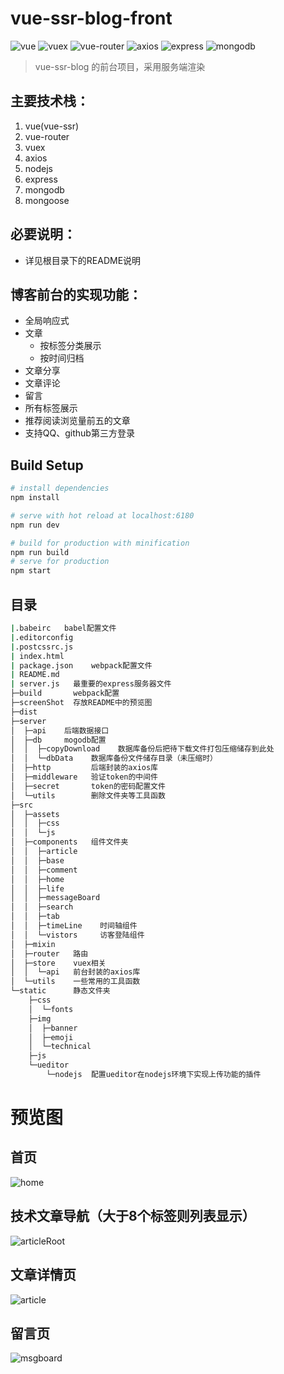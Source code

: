 # vue-ssr-blog-front
![vue](https://img.shields.io/badge/vue-2.5.13-brightgreen.svg)
![vuex](https://img.shields.io/badge/vuex-3.0.1-brightgreen.svg)
![vue-router](https://img.shields.io/badge/vue--router-3.0.1-yellowgreen.svg)
![axios](https://img.shields.io/badge/axios-0.17.1-blue.svg)
![express](https://img.shields.io/badge/express-4.16.2-green.svg)
![mongodb](https://img.shields.io/badge/mongodb-3.2.18-green.svg)
> vue-ssr-blog 的前台项目，采用服务端渲染
## 主要技术栈：
1. vue(vue-ssr)
2. vue-router
3. vuex
4. axios
5. nodejs
6. express
7. mongodb
8. mongoose
## 必要说明：
- 详见根目录下的README说明
## 博客前台的实现功能：
- 全局响应式
- 文章
  - 按标签分类展示
  - 按时间归档
- 文章分享
- 文章评论
- 留言
- 所有标签展示
- 推荐阅读浏览量前五的文章
- 支持QQ、github第三方登录
## Build Setup

``` bash
# install dependencies
npm install

# serve with hot reload at localhost:6180
npm run dev

# build for production with minification
npm run build
# serve for production
npm start
```
## 目录
```bash
|.babeirc   babel配置文件
|.editorconfig 
|.postcssrc.js
| index.html 
| package.json    webpack配置文件
| README.md
| server.js   最重要的express服务器文件
├─build       webpack配置
├─screenShot  存放README中的预览图
├─dist  
├─server    
│  ├─api    后端数据接口
│  ├─db     mogodb配置
│  │  ├─copyDownload    数据库备份后把待下载文件打包压缩储存到此处
│  │  └─dbData    数据库备份文件储存目录（未压缩时）
│  ├─http         后端封装的axios库
│  ├─middleware   验证token的中间件
│  ├─secret       token的密码配置文件
│  └─utils        删除文件夹等工具函数
├─src
│  ├─assets
│  │  ├─css
│  │  └─js
│  ├─components   组件文件夹
│  │  ├─article
│  │  ├─base
│  │  ├─comment
│  │  ├─home
│  │  ├─life
│  │  ├─messageBoard
│  │  ├─search
│  │  ├─tab
│  │  ├─timeLine    时间轴组件
│  │  └─vistors     访客登陆组件
│  ├─mixin
│  ├─router   路由
│  ├─store    vuex相关
│  │  └─api   前台封装的axios库
│  └─utils    一些常用的工具函数
└─static      静态文件夹
    ├─css
    │  └─fonts
    ├─img
    │  ├─banner
    │  ├─emoji
    │  └─technical
    ├─js
    └─ueditor
        └─nodejs  配置ueditor在nodejs环境下实现上传功能的插件
```
# 预览图
## 首页
![home](https://github.com/justJokee/vue-ssr-blog/raw/master/front/screenShot/home1.png)
## 技术文章导航（大于8个标签则列表显示）
![articleRoot](https://github.com/justJokee/vue-ssr-blog/raw/master/front/screenShot/articleRoot.png)
## 文章详情页
![article](https://github.com/justJokee/vue-ssr-blog/raw/master/front/screenShot/article1.png)
## 留言页
![msgboard](https://github.com/justJokee/vue-ssr-blog/raw/master/front/screenShot/msgboard1.png)
